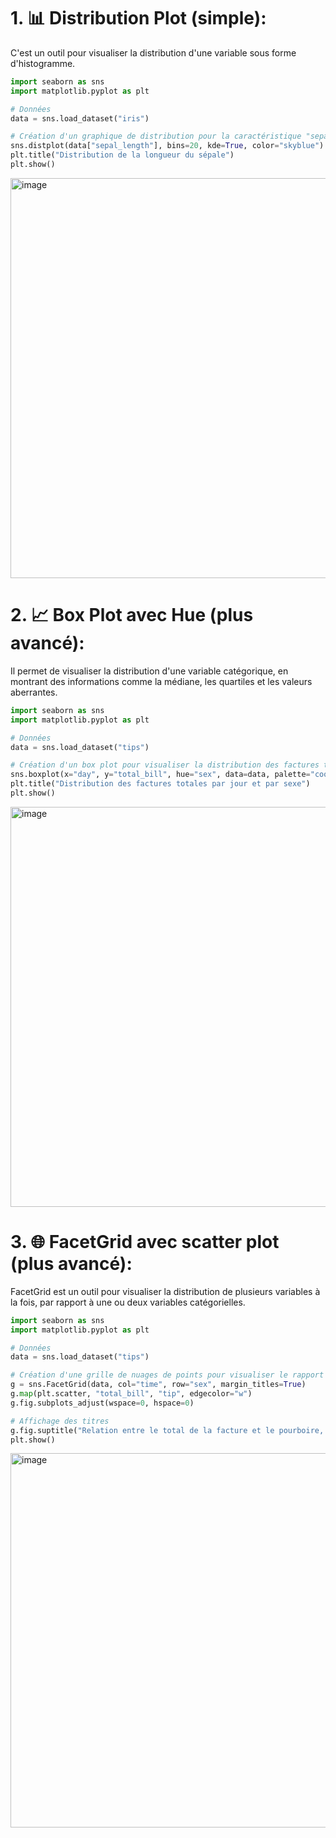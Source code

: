 # 1. 📊 Distribution Plot (simple):

C'est un outil pour visualiser la distribution d'une variable sous forme d'histogramme.
```python
import seaborn as sns
import matplotlib.pyplot as plt

# Données
data = sns.load_dataset("iris")

# Création d'un graphique de distribution pour la caractéristique "sepal_length"
sns.distplot(data["sepal_length"], bins=20, kde=True, color="skyblue")
plt.title("Distribution de la longueur du sépale")
plt.show()

```
<img width="640" alt="image" src="https://github.com/Gogo-IGM-BK/Python-Data/assets/73750131/e9ae9e1c-36a0-46de-9dae-76a939ac7376">

# 2. 📈 Box Plot avec Hue (plus avancé):
Il permet de visualiser la distribution d'une variable catégorique, en montrant des informations comme la médiane, les quartiles et les valeurs aberrantes.
```python
import seaborn as sns
import matplotlib.pyplot as plt

# Données
data = sns.load_dataset("tips")

# Création d'un box plot pour visualiser la distribution des factures totales par jour et par sexe.
sns.boxplot(x="day", y="total_bill", hue="sex", data=data, palette="coolwarm")
plt.title("Distribution des factures totales par jour et par sexe")
plt.show()

```
<img width="640" alt="image" src="https://github.com/Gogo-IGM-BK/Python-Data/assets/73750131/dd972c55-19fb-4f4f-ba08-243aac85429c">

# 3. 🌐 FacetGrid avec scatter plot (plus avancé):

FacetGrid est un outil pour visualiser la distribution de plusieurs variables à la fois, par rapport à une ou deux variables catégorielles.

```python
import seaborn as sns
import matplotlib.pyplot as plt

# Données
data = sns.load_dataset("tips")

# Création d'une grille de nuages de points pour visualiser le rapport entre la facture totale et le pourboire, divisé par le moment (déjeuner/dîner) et le sexe.
g = sns.FacetGrid(data, col="time", row="sex", margin_titles=True)
g.map(plt.scatter, "total_bill", "tip", edgecolor="w")
g.fig.subplots_adjust(wspace=0, hspace=0)

# Affichage des titres
g.fig.suptitle("Relation entre le total de la facture et le pourboire, par sexe et moment", y=1.02)
plt.show()

```
<img width="599" alt="image" src="https://github.com/Gogo-IGM-BK/Python-Data/assets/73750131/24a72bf4-c58d-4e3b-b938-7ecb9bb74876">




